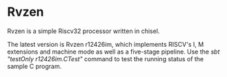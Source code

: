 Rvzen
=======================

Rvzen is a simple Riscv32 processor written in chisel. 

The latest version is Rvzen r12426im, which implements RISCV's I, M extensions and machine mode as well as a five-stage pipeline. Use the *sbt "testOnly r12426im.CTest"* command to test the running status of the sample C program.
